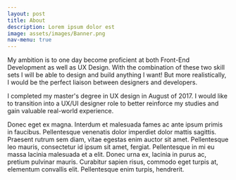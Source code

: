 ```yaml
---
layout: post
title: About
description: Lorem ipsum dolor est
image: assets/images/Banner.png
nav-menu: true
---
```


My ambition is to one day become proficient at both Front-End Development
as well as UX Design. With the combination of these two skill sets I will be able to
design and build anything I want! But more realistically, I would be the perfect liaison
between designers and developers.

I completed my master's degree in UX design in August of 2017. I would like to
transition into a UX/UI designer role to better reinforce my studies and gain
valuable real-world experience.

Donec eget ex magna. Interdum et malesuada fames ac ante ipsum primis in faucibus. Pellentesque venenatis dolor imperdiet dolor mattis sagittis. Praesent rutrum sem diam, vitae egestas enim auctor sit amet. Pellentesque leo mauris, consectetur id ipsum sit amet, fergiat. Pellentesque in mi eu massa lacinia malesuada et a elit. Donec urna ex, lacinia in purus ac, pretium pulvinar mauris. Curabitur sapien risus, commodo eget turpis at, elementum convallis elit. Pellentesque enim turpis, hendrerit.
